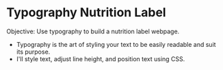 # Typography Nutrition Label

Objective: Use typography to build a nutrition label webpage.

- Typography is the art of styling your text to be easily readable and suit its purpose. 
- I'll style text, adjust line height, and position text using CSS.